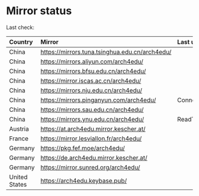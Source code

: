 <script src="./time.js"></script>
# Mirror status
Last check: <script type="text/javascript">localize(1673666431.108045);</script>

|Country|Mirror|Last update|
|:------|:-----|:----------|
|China|https://mirrors.tuna.tsinghua.edu.cn/arch4edu/|<script type="text/javascript">localize(1673634744);</script>|
|China|https://mirrors.aliyun.com/arch4edu/|<script type="text/javascript">localize(1673592165);</script>|
|China|https://mirrors.bfsu.edu.cn/arch4edu/|<script type="text/javascript">localize(1673634744);</script>|
|China|https://mirror.iscas.ac.cn/arch4edu/|<script type="text/javascript">localize(1673634744);</script>|
|China|https://mirrors.nju.edu.cn/arch4edu/|<script type="text/javascript">localize(1673548517);</script>|
|China|https://mirrors.pinganyun.com/arch4edu/|ConnectionError|
|China|https://mirrors.sau.edu.cn/arch4edu/|<script type="text/javascript">localize(1671258899);</script>|
|China|https://mirrors.ynu.edu.cn/arch4edu/|ReadTimeout|
|Austria|https://at.arch4edu.mirror.kescher.at/|<script type="text/javascript">localize(1673634744);</script>|
|France|https://mirror.lesviallon.fr/arch4edu/|<script type="text/javascript">localize(1673634744);</script>|
|Germany|https://pkg.fef.moe/arch4edu/|<script type="text/javascript">localize(1673634744);</script>|
|Germany|https://de.arch4edu.mirror.kescher.at/|<script type="text/javascript">localize(1673634744);</script>|
|Germany|https://mirror.sunred.org/arch4edu/|<script type="text/javascript">localize(1673634744);</script>|
|United States|https://arch4edu.keybase.pub/|<script type="text/javascript">localize(1673548517);</script>|

<script src="./tablefilter/tablefilter.js"></script>
<script src="./table.js"></script>